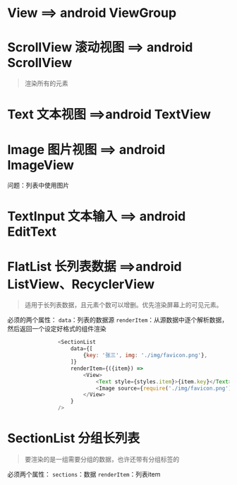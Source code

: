 # View ==> android ViewGroup

# ScrollView 滚动视图 ==> android ScrollView
>渲染所有的元素

# Text 文本视图  ==>android TextView

# Image 图片视图 ==> android ImageView
问题：列表中使用图片

# TextInput 文本输入 ==> android EditText

# FlatList 长列表数据 ==>android ListView、RecyclerView
>适用于长列表数据，且元素个数可以增删。优先渲染屏幕上的可见元素。

必须的两个属性：
`data`：列表的数据源
`renderItem`：从源数据中逐个解析数据，然后返回一个设定好格式的组件渲染
```js
                <SectionList
                    data={[
                        {key: '张三', img: './img/favicon.png'},
                    ]}
                    renderItem={({item}) =>
                        <View>
                            <Text style={styles.item}>{item.key}</Text>
                            <Image source={require('./img/favicon.png')}/>
                        </View>
                    }
                />
```
# SectionList 分组长列表
>要渲染的是一组需要分组的数据，也许还带有分组标签的

必须两个属性：
`sections`：数据
`renderItem`：列表item



